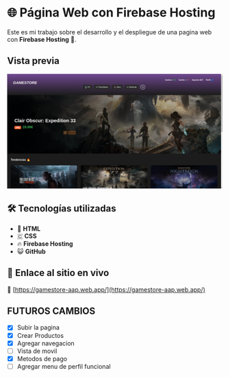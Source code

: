 # 🌐 Página Web con Firebase Hosting

Este es mi trabajo sobre el desarrollo y el despliegue de una pagina web con
**Firebase Hosting** 🚀.

## Vista previa

![Pagina](/assets/pagina.png)

## 🛠️ Tecnologías utilizadas

- 🧾 **HTML**
- 🇨 **CSS**
- 🔥 **Firebase Hosting**
- 😺 **GitHub**

## 🚀 Enlace al sitio en vivo

🔗 [https://gamestore-aap.web.app/](https://gamestore-aap.web.app/)


## FUTUROS CAMBIOS ##

- [x] Subir la pagina 
- [x] Crear Productos 
- [x] Agregar navegacion 
- [ ] Vista de movil
- [x] Metodos de pago
- [ ] Agregar menu de perfil funcional 